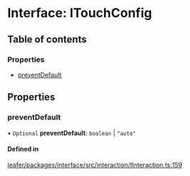 # Interface: ITouchConfig

## Table of contents

### Properties

- [preventDefault](ITouchConfig.md#preventdefault)

## Properties

### preventDefault

• `Optional` **preventDefault**: `boolean` \| ``"auto"``

#### Defined in

[leafer/packages/interface/src/interaction/IInteraction.ts:159](https://github.com/leaferjs/leafer/blob/a165a56/packages/interface/src/interaction/IInteraction.ts#L159)
